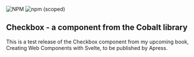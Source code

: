 ![NPM](https://img.shields.io/npm/l/@alexlibby/checkbox)
![npm (scoped)](https://img.shields.io/npm/v/@alexlibby/checkbox)

## Checkbox - a component from the Cobalt library

This is a test release of the Checkbox component from my upcoming book, Creating Web Components with Svelte, to be published by Apress.

